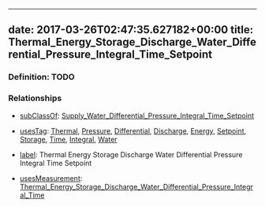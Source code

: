 
---
date: 2017-03-26T02:47:35.627182+00:00
title: Thermal_Energy_Storage_Discharge_Water_Differential_Pressure_Integral_Time_Setpoint
---
### Definition: TODO

### Relationships

* [subClassOf](http://www.w3.org/2000/01/rdf-schema#subClassOf): [Supply_Water_Differential_Pressure_Integral_Time_Setpoint](https://brickschema.org/schema/1.0/Brick#Supply_Water_Differential_Pressure_Integral_Time_Setpoint)

* [usesTag](https://brickschema.org/schema/1.0/BrickFrame#usesTag): [Thermal](https://brickschema.org/schema/1.0/BrickTag#Thermal), [Pressure](https://brickschema.org/schema/1.0/BrickTag#Pressure), [Differential](https://brickschema.org/schema/1.0/BrickTag#Differential), [Discharge](https://brickschema.org/schema/1.0/BrickTag#Discharge), [Energy](https://brickschema.org/schema/1.0/BrickTag#Energy), [Setpoint](https://brickschema.org/schema/1.0/BrickTag#Setpoint), [Storage](https://brickschema.org/schema/1.0/BrickTag#Storage), [Time](https://brickschema.org/schema/1.0/BrickTag#Time), [Integral](https://brickschema.org/schema/1.0/BrickTag#Integral), [Water](https://brickschema.org/schema/1.0/BrickTag#Water)

* [label](http://www.w3.org/2000/01/rdf-schema#label): Thermal Energy Storage Discharge Water Differential Pressure Integral Time Setpoint

* [usesMeasurement](https://brickschema.org/schema/1.0/BrickFrame#usesMeasurement): [Thermal_Energy_Storage_Discharge_Water_Differential_Pressure_Integral_Time](https://brickschema.org/schema/1.0/Brick#Thermal_Energy_Storage_Discharge_Water_Differential_Pressure_Integral_Time)
